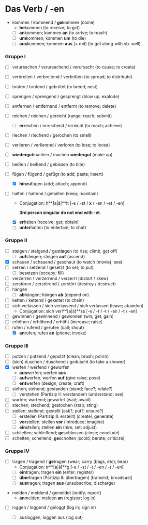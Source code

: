 # Das Verb / -en

* kommen / kommend / **ge**kommen \(come\)
  * **be**kommen \(to receive; to get\)
  * [ ] **an**kommen; kommen **an** \(to arrive; to reach\)
  * [ ] **um**kommen; kommen **um** \(to die\)
  * [ ] **aus**kommen; kommen **aus** \(+ mit\) \(to get along with sb. well\)

### Gruppe I

* [ ] verursachen / verursachend / verursacht \(to cause; to create\)
* [ ] verbreiten / verbreitend / verbritten \(to spread; to distribute\)
* [ ] brüten / brütend / gebrütet \(to breed; nest\)
* [ ] sprengen / sprengend / gesprengt \(blow up; explode\)
* [ ] entfernen / entfernend / entfernt \(to remove; delete\)
* [ ] reichen / reichen / gereicht \(range; reach; submit\)
  * [ ] **er**reichen / erreichend / erreicht \(to reach; achieve\)
* [ ] riechen / riechend / gerochen \(to smell\)
* [ ] verlieren / verlierend / verloren \(to lose; to loose\)
* [ ] **wiedergut**machen / machen **wiedergut** \(make up\)
* [ ] beißen / beißend / gebissen \(to bite\)
* [ ] fügen / fügend / gefügt \(to add; paste; insert\)
  * [x] **hinzu**fügen \(add; attach; append\)
* [ ] halten / haltend / gehalten \(keep; maintain\)
  * Conjugation: h**\[a\|ä\]**lt \[-e / -st / **x** / -en / -et / -en\]

    **3rd person singular do not end with -et**.

  * [x] **er**halten \(receive; get; obtain\)
  * [ ] **unter**halten \(to entertain; to chat\)

### Gruppe II

* [ ] steigen / steigend / gest**ie**gen \(to rise; climb; get off\)
  * [ ] **auf**steigen; steigen **auf** \(ascend\)
* [x] schauen / schauend / geschaut \(to watch \(movie\); see\)
* [ ] setzen / setzend / gesetzt \(to set; to put\)
  * [ ] besetzen \(occupy; fill\)
* [ ] verzerren / verzerrend / verzerrt \(distort / skew\)
* [ ] zerstören / zerstörend / zerstört \(destroy / destruct\)
* [ ] hängen
  * [ ] **ab**hängen; hängen **ab** \(depend on\)
* [ ] ketten / kettend / gekettet \(to chain\)
* [ ] sich verlassen / sich verlassend / sich verlassen \(leave; abandon\)
  * Conjugation: sich verl**\[a\|ä\]**ss \[-e / -t / -t / -en / -t / -en\]
* [ ] gewinnen / gewinnend / gewonnen \(win; get; gain\)
* [ ] erhöhen / erhöhend / erhöht \(increase; raise\)
* [ ] rufen / rufend / gerufen \(call; shout\)
  * [x] **an**rufen; rufen **an** \(phone; invoke\)

### Gruppe III

* [ ] putzen / putzend / geputzt \(clean; brush; polish\)
* [ ] \(sich\) duschen / duschend / geduscht \(to take a shower\)
* [x] werfen / werfend / geworfen
  * **aus**werfen; werfen **aus**
  * [ ] **auf**werfen; werfen **auf** \(give raise; pose\)
  * [ ] **ent**werfen \(design; create; craft\)
* [ ] stehen; stehend; gestanden \(stand; face?; relate?\)
  * [ ] verstehen \(Partizip II: verstanden\) \(understand; see\)
* [ ] warten; wartend; gewartet \(wait; await\)
* [ ] stechen; stechend; gestochen \(stab; sting\)
* [ ] stellen; stellend; gestellt \(ask?; put?; ensure?\)
  * [ ] erstellen \(Partizip II: erstellt\) \(createl; generate\)
  * [ ] **vor**stellen; stellen **vor** \(introduce; imagine\)
  * [ ] **ein**stellen; stellen **ein** \(hire; set; adjust\)
* [ ] schließen; schließend; **ge**schlossen \(close; conclude\)
* [ ] schelten; scheltend; **ge**scholten \(scold; berate; criticize\)

### Gruppe IV

* [ ] tragen / tragend / **ge**tragen \(wear; carry \(bags, etc\); bear\)
  * Conjugation: tr**\[a\|ä\]**g \[-e / -st / -t / -en / -t / -en\]
  * [ ] **ein**tragen; tragen **ein** \(enter; register\)
  * [ ] **über**tragen \(Partizip II: übertragen\) \(transmit; broadcast\)
  * [ ] **aus**tragen; tragen **aus** \(unsubscribe; discharge\)
* melden / meldend / gemeldet \(notify; report\)
  * **an**melden; melden **an** \(register; log in\)
* [ ] loggen / loggend / geloggt \(log in; sign in\)
  * [ ] ausloggen; loggen aus \(log out\)

